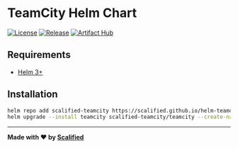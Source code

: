 # TeamCity Helm Chart

[![License](https://img.shields.io/badge/License-MIT-yellow.svg)](https://github.com/Scalified/helm-teamcity/blob/master/LICENSE)
[![Release](https://img.shields.io/github/v/release/Scalified/helm-teamcity?style=flat-square)](https://github.com/Scalified/helm-teamcity/releases/latest)
[![Artifact Hub](https://img.shields.io/endpoint?url=https://artifacthub.io/badge/repository/scalified-teamcity)](https://artifacthub.io/packages/helm/scalified-teamcity/teamcity)

## Requirements

* [Helm 3+](https://helm.sh)

## Installation

```bash
helm repo add scalified-teamcity https://scalified.github.io/helm-teamcity/
helm upgrade --install teamcity scalified-teamcity/teamcity --create-namespace --namespace teamcity
```

---

**Made with ❤️ by [Scalified](http://www.scalified.com)**
